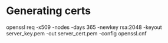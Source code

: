 # Generating certs
openssl req -x509 -nodes -days 365 -newkey rsa:2048 -keyout server_key.pem -out server_cert.pem -config openssl.cnf
